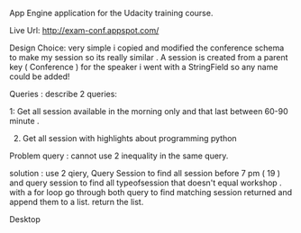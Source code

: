 App Engine application for the Udacity training course.

Live Url: http://exam-conf.appspot.com/

Design Choice:
very simple i copied and modified the conference schema to make my session so its really similar . A session 
is created from a parent key ( Conference )
for the speaker i went with a StringField so any name could be added!


Queries : describe 2 queries:

1:  Get all session available in the morning only and that last between 60-90 minute . 

2. Get all session with highlights about programming python

Problem query : cannot use 2 inequality in the same query.

solution : use 2 qiery, Query Session to find all session before 7 pm ( 19 ) and query session to find all typeofsession that doesn't equal workshop . with a for loop go through both query to find matching session returned and append them to a list. return the list.  

 Desktop 
